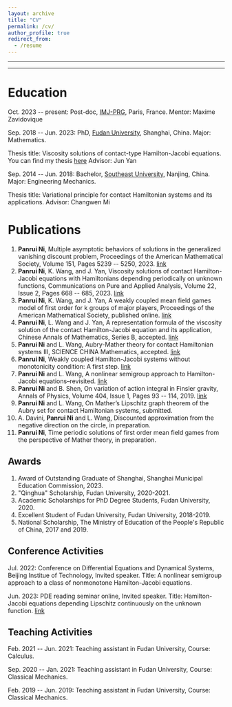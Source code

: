 ```yaml
---
layout: archive
title: "CV"
permalink: /cv/
author_profile: true
redirect_from:
  - /resume
---
```


---

***





Education
======
Oct. 2023 -- present: Post-doc, [IMJ-PRG](https://www.imj-prg.fr/), Paris, France. Mentor: Maxime Zavidovique

Sep. 2018 -- Jun. 2023: PhD, [Fudan University](https://www.fudan.edu.cn/), Shanghai, China. Major: Mathematics. 

Thesis title: Viscosity solutions of contact-type Hamilton-Jacobi equations. You can find my thesis [here](../assets/5.pdf) Advisor: Jun Yan

Sep. 2014 -- Jun. 2018: Bachelor, [Southeast University](https://www.seu.edu.cn/), Nanjing, China. Major: Engineering Mechanics.

Thesis title: Variational principle for contact Hamiltonian systems and its applications. Advisor: Changwen Mi

Publications
======
1. **Panrui Ni**, Multiple asymptotic behaviors of solutions in the generalized vanishing discount problem, Proceedings of the American Mathematical Society, Volume 151, Pages 5239 -- 5250, 2023. [link](../assets/1.pdf)
2. **Panrui Ni**, K. Wang, and J. Yan, Viscosity solutions of contact Hamilton-Jacobi equations with Hamiltonians
depending periodically on unknown functions, Communications on Pure and Applied Analysis, Volume 22, Issue 2, Pages 668 -- 685, 2023. [link](../assets/2.pdf)
3. **Panrui Ni**, K. Wang, and J. Yan, A weakly coupled mean field games model of first order for k groups of major players, Proceedings of the American Mathematical Society, published online. [link](../assets/3.pdf)
4. **Panrui Ni**, L. Wang and J. Yan, A representation formula of the viscosity solution of the contact Hamilton-Jacobi equation and its application, Chinese Annals of Mathematics, Series B, accepted. [link](https://arxiv.org/abs/2101.00446)
5. **Panrui Ni** and L. Wang, Aubry-Mather theory for contact Hamiltonian systems III, SCIENCE CHINA Mathematics, accepted. [link](../assets/4.pdf)
6. **Panrui Ni**, Weakly coupled Hamilton-Jacobi systems without monotonicity condition: A first step. [link](https://arxiv.org/abs/2112.04885)
7. **Panrui Ni** and L. Wang, A nonlinear semigroup approach to Hamilton-Jacobi equations–revisited. [link](https://arxiv.org/abs/2202.11315)
8. **Panrui Ni** and B. Shen, On variation of action integral in Finsler gravity, Annals of Physics, Volume 404, Issue 1, Pages 93 -- 114, 2019. [link](https://www.sciencedirect.com/science/article/abs/pii/S0003491619300430)
9. **Panrui Ni** and L. Wang, On Mather’s Lipschitz graph theorem of the Aubry set for contact Hamiltonian systems, submitted.
10. A. Davini, **Panrui Ni** and L. Wang, Discounted approximation from the negative direction on the circle, in preparation.
11. **Panrui Ni**, Time periodic solutions of first order mean field games from the perspective of Mather theory, in preparation.

Awards
------
1. Award of Outstanding Graduate of Shanghai, Shanghai Municipal Education Commission, 2023.
2. "Qinghua" Scholarship, Fudan University, 2020-2021.
3. Academic Scholarships for PhD Degree Students, Fudan University, 2020.
4. Excellent Student of Fudan University, Fudan University, 2018-2019.
5. National Scholarship, The Ministry of Education of the People's Republic of China, 2017 and 2019.
 

Conference Activities
------
Jul. 2022: Conference on Differential Equations and Dynamical Systems, Beijing Institue of Technology, Invited speaker. Title: A nonlinear semigroup approach to a class of nonmonotone Hamilton-Jacobi equations.

Jun. 2023: PDE reading seminar online, Invited speaker. Title: Hamilton-Jacobi equations depending Lipschitz continuously on the unknown function. [link](https://www.youtube.com/watch?v=bGkbiBCq85U)

Teaching Activities
------
Feb. 2021 -- Jun. 2021: Teaching assistant in Fudan University, Course: Calculus.

Sep. 2020 -- Jan. 2021: Teaching assistant in Fudan University, Course: Classical Mechanics.

Feb. 2019 -- Jun. 2019: Teaching assistant in Fudan University, Course: Classical Mechanics.
